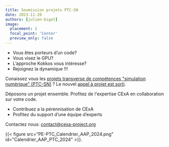 ```yaml
---
title: Soumission projets PTC-SN
date: 2023-11-20
authors: [julien-bigot]
image:
  placement: 2
  focal_point: 'Center'
  preview_only: false
---
```


* Vous êtes porteurs d’un code?
 * Vous visez le GPU?
 * L’approche Kokkos vous intéresse?
* Rejoignez la dynamique !!!

Conaissez vous les [projets transverse de compétences "simulation numérique" (PTC-SN)](https://programmes-i.extra.cea.fr/) ?
Le nouvel [appel à projet est sorti](https://programmes-i.extra.cea.fr/Phocea/Page/index.php?id=17&ref=20).

Déposons un projet ensemble. Profitez de l'expertise CExA en collaboration sur votre code.
* Contribuez a la pérennisation de CExA
* Profitez du support d’une équipe d’experts

Contactez nous: contact@cexa-project.org

{{< figure src="PE-PTC_Calendrier_AAP_2024.png" id="Calendrier_AAP_PTC_2024" >}}.
